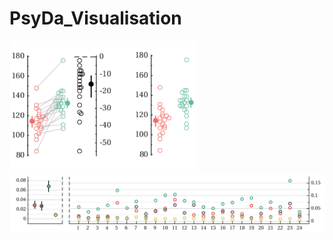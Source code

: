 # PsyDa_Visualisation



<img src="/ss_compare.png" alt="" width="300">


<img src="/ss.png" alt="" width="800">
